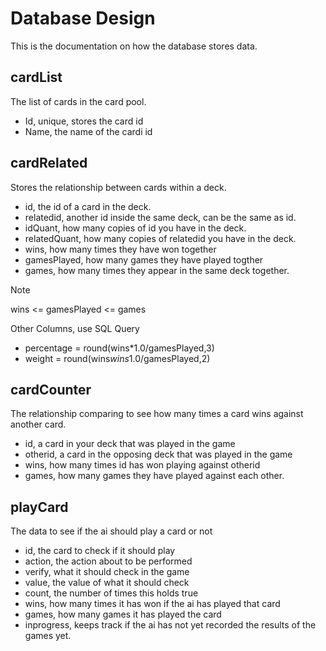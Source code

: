 # Database Design
This is the documentation on how the database stores data.
## cardList
The list of cards in the card pool.

* Id, unique, stores the card id
* Name, the name of the cardi id
## cardRelated
Stores the relationship between cards within a deck.

* id, the id of a card in the deck.
* relatedid, another id inside the same deck, can be the same as id.
* idQuant, how many copies of id you have in the deck.
* relatedQuant, how many copies of relatedid you have in the deck.
* wins, how many times they have won together
* gamesPlayed, how many games they have played togther
* games, how many times they appear in the same deck together.

Note

wins <= gamesPlayed <= games

Other Columns, use SQL Query

* percentage = round(wins*1.0/gamesPlayed,3)
* weight = round(wins*wins*1.0/gamesPlayed,2)

## cardCounter
The relationship comparing to see how many times a card wins against another card.

* id, a card in your deck that was played in the game
* otherid, a card in the opposing deck that was played in the game
* wins, how many times id has won playing against otherid
* games, how many games they have played against each other.

## playCard
The data to see if the ai should play a card or not

* id, the card to check if it should play
* action, the action about to be performed
* verify, what it should check in the game
* value, the value of what it should check
* count, the number of times this holds true
* wins, how many times it has won if the ai has played that card
* games, how many games it has played the card
* inprogress, keeps track if the ai has not yet recorded the results of the games yet.
